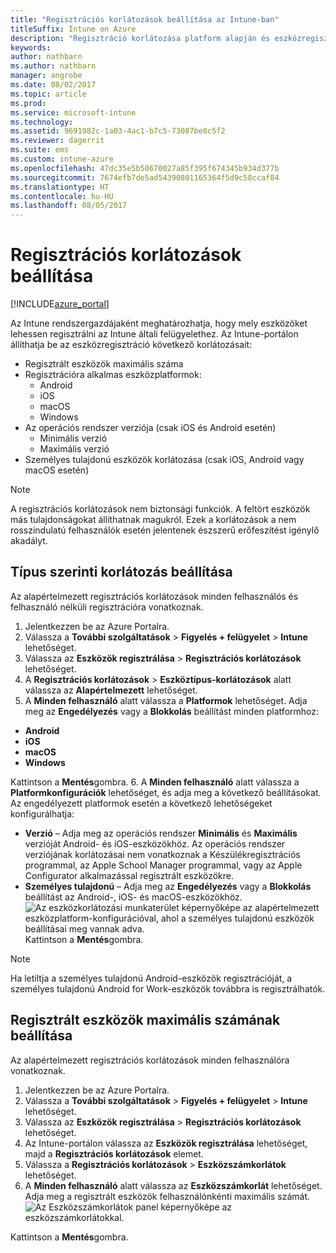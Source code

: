 ```yaml
---
title: "Regisztrációs korlátozások beállítása az Intune-ban"
titleSuffix: Intune on Azure
description: "Regisztráció korlátozása platform alapján és eszközregisztrálási korlát beállítása az Intune-ban. \""
keywords: 
author: nathbarn
ms.author: nathbarn
manager: angrobe
ms.date: 08/02/2017
ms.topic: article
ms.prod: 
ms.service: microsoft-intune
ms.technology: 
ms.assetid: 9691982c-1a03-4ac1-b7c5-73087be8c5f2
ms.reviewer: dagerrit
ms.suite: ems
ms.custom: intune-azure
ms.openlocfilehash: 47dc35e5b50670027a85f395f674345b934d377b
ms.sourcegitcommit: 7674efb7de5ad54390801165364f5d9c58ccaf84
ms.translationtype: HT
ms.contentlocale: hu-HU
ms.lasthandoff: 08/05/2017
---
```

# <a name="set-enrollment-restrictions"></a>Regisztrációs korlátozások beállítása

[!INCLUDE[azure_portal](./includes/azure_portal.md)]

Az Intune rendszergazdájaként meghatározhatja, hogy mely eszközöket lehessen regisztrálni az Intune általi felügyelethez. Az Intune-portálon állíthatja be az eszközregisztráció következő korlátozásait:

- Regisztrált eszközök maximális száma
- Regisztrációra alkalmas eszközplatformok:
  - Android
  - iOS
  - macOS
  - Windows
- Az operációs rendszer verziója (csak iOS és Android esetén)
  - Minimális verzió
  - Maximális verzió
- Személyes tulajdonú eszközök korlátozása (csak iOS, Android vagy macOS esetén)

>[!NOTE]
>A regisztrációs korlátozások nem biztonsági funkciók. A feltört eszközök más tulajdonságokat állíthatnak magukról. Ezek a korlátozások a nem rosszindulatú felhasználók esetén jelentenek észszerű erőfeszítést igénylő akadályt.

## <a name="set-device-type-restrictions"></a>Típus szerinti korlátozás beállítása
Az alapértelmezett regisztrációs korlátozások minden felhasználós és felhasználó nélküli regisztrációra vonatkoznak.
1. Jelentkezzen be az Azure Portalra.
2. Válassza a **További szolgáltatások** > **Figyelés + felügyelet** > **Intune** lehetőséget.
3. Válassza az **Eszközök regisztrálása** > **Regisztrációs korlátozások** lehetőséget.
4. A **Regisztrációs korlátozások** > **Eszköztípus-korlátozások** alatt válassza az **Alapértelmezett** lehetőséget.
5. A **Minden felhasználó** alatt válassza a **Platformok** lehetőséget. Adja meg az **Engedélyezés** vagy a **Blokkolás** beállítást minden platformhoz:
  - **Android**
  - **iOS**
  - **macOS**
  - **Windows**

  Kattintson a **Mentés**gombra.
6. A **Minden felhasználó** alatt válassza a **Platformkonfigurációk** lehetőséget, és adja meg a következő beállításokat. Az engedélyezett platformok esetén a következő lehetőségeket konfigurálhatja:
  - **Verzió** – Adja meg az operációs rendszer **Minimális** és **Maximális** verzióját Android- és iOS-eszközökhöz. Az operációs rendszer verziójának korlátozásai nem vonatkoznak a Készülékregisztrációs programmal, az Apple School Manager programmal, vagy az Apple Configurator alkalmazással regisztrált eszközökre.
  - **Személyes tulajdonú** – Adja meg az **Engedélyezés** vagy a **Blokkolás** beállítást az Android-, iOS- és macOS-eszközökhöz.
  ![Az eszközkorlátozási munkaterület képernyőképe az alapértelmezett eszközplatform-konfigurációval, ahol a személyes tulajdonú eszközök beállításai meg vannak adva.](media/device-restrictions-platform-configurations.png)
  Kattintson a **Mentés**gombra.

>[!NOTE]
>Ha letiltja a személyes tulajdonú Android-eszközök regisztrációját, a személyes tulajdonú Android for Work-eszközök továbbra is regisztrálhatók.

## <a name="set-device-limit-restrictions"></a>Regisztrált eszközök maximális számának beállítása
Az alapértelmezett regisztrációs korlátozások minden felhasználóra vonatkoznak.
1. Jelentkezzen be az Azure Portalra.
2. Válassza a **További szolgáltatások** > **Figyelés + felügyelet** > **Intune** lehetőséget.
3. Válassza az **Eszközök regisztrálása** > **Regisztrációs korlátozások** lehetőséget.
4. Az Intune-portálon válassza az **Eszközök regisztrálása** lehetőséget, majd a **Regisztrációs korlátozások** elemet.
5. Válassza a **Regisztrációs korlátozások** > **Eszközszámkorlátok** lehetőséget.
6. A **Minden felhasználó** alatt válassza az **Eszközszámkorlát** lehetőséget. Adja meg a regisztrált eszközök felhasználónkénti maximális számát.  
![Az Eszközszámkorlátok panel képernyőképe az eszközszámkorlátokkal.](./media/device-restrictions-limit.png)

  Kattintson a **Mentés**gombra.
